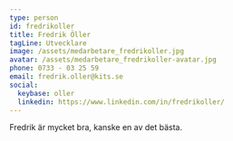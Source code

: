 ```yaml
---
type: person
id: fredrikoller
title: Fredrik Öller
tagLine: Utvecklare
image: /assets/medarbetare_fredrikoller.jpg
avatar: /assets/medarbetare_fredrikoller-avatar.jpg
phone: 0733 - 03 25 59
email: fredrik.oller@kits.se
social:
  keybase: oller
  linkedin: https://www.linkedin.com/in/fredrikoller/
---
```


Fredrik är mycket bra, kanske en av det bästa.
